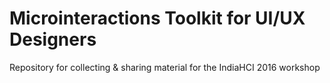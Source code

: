# Microinteractions Toolkit for UI/UX Designers
Repository for collecting & sharing material for the IndiaHCI 2016 workshop
